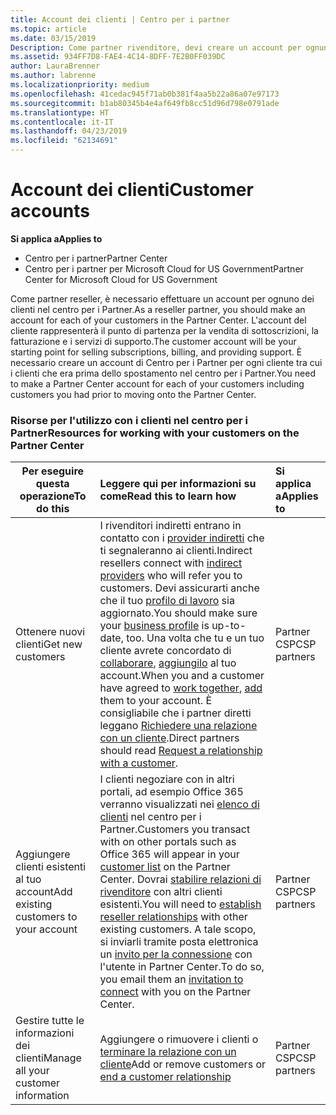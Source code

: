 ```yaml
---
title: Account dei clienti | Centro per i partner
ms.topic: article
ms.date: 03/15/2019
Description: Come partner rivenditore, devi creare un account per ognuno dei tuoi clienti nel Centro per i partner. L'account del cliente rappresenterà il punto di partenza per la vendita di sottoscrizioni, la fatturazione e i servizi di supporto.
ms.assetid: 934FF7D8-FAE4-4C14-8DFF-7E2B0FF039DC
author: LauraBrenner
ms.author: labrenne
ms.localizationpriority: medium
ms.openlocfilehash: 41cedac945f71ab0b381f4aa5b22a86a07e97173
ms.sourcegitcommit: b1ab80345b4e4af649fb8cc51d96d798e0791ade
ms.translationtype: HT
ms.contentlocale: it-IT
ms.lasthandoff: 04/23/2019
ms.locfileid: "62134691"
---
```

# <a name="customer-accounts"></a><span data-ttu-id="ac2ae-104">Account dei clienti</span><span class="sxs-lookup"><span data-stu-id="ac2ae-104">Customer accounts</span></span>

<span data-ttu-id="ac2ae-105">**Si applica a**</span><span class="sxs-lookup"><span data-stu-id="ac2ae-105">**Applies to**</span></span>

-  <span data-ttu-id="ac2ae-106">Centro per i partner</span><span class="sxs-lookup"><span data-stu-id="ac2ae-106">Partner Center</span></span>
-  <span data-ttu-id="ac2ae-107">Centro per i partner per Microsoft Cloud for US Government</span><span class="sxs-lookup"><span data-stu-id="ac2ae-107">Partner Center for Microsoft Cloud for US Government</span></span>


<span data-ttu-id="ac2ae-108">Come partner reseller, è necessario effettuare un account per ognuno dei clienti nel centro per i Partner.</span><span class="sxs-lookup"><span data-stu-id="ac2ae-108">As a reseller partner, you should make an account for each of your customers in the Partner Center.</span></span> <span data-ttu-id="ac2ae-109">L'account del cliente rappresenterà il punto di partenza per la vendita di sottoscrizioni, la fatturazione e i servizi di supporto.</span><span class="sxs-lookup"><span data-stu-id="ac2ae-109">The customer account will be your starting point for selling subscriptions, billing, and providing support.</span></span> <span data-ttu-id="ac2ae-110">È necessario creare un account di Centro per i Partner per ogni cliente tra cui i clienti che era prima dello spostamento nel centro per i Partner.</span><span class="sxs-lookup"><span data-stu-id="ac2ae-110">You need to make a Partner Center account for each of your customers including customers you had prior to moving onto the Partner Center.</span></span>

### <a name="resources-for-working-with-your-customers-on-the-partner-center"></a><span data-ttu-id="ac2ae-111">Risorse per l'utilizzo con i clienti nel centro per i Partner</span><span class="sxs-lookup"><span data-stu-id="ac2ae-111">Resources for working with your customers on the Partner Center</span></span>

|<span data-ttu-id="ac2ae-112">**Per eseguire questa operazione**</span><span class="sxs-lookup"><span data-stu-id="ac2ae-112">**To do this**</span></span>   |<span data-ttu-id="ac2ae-113">**Leggere qui per informazioni su come**</span><span class="sxs-lookup"><span data-stu-id="ac2ae-113">**Read this to learn how**</span></span>   |<span data-ttu-id="ac2ae-114">**Si applica a**</span><span class="sxs-lookup"><span data-stu-id="ac2ae-114">**Applies to**</span></span>|
|-----------------|:----------------------------|:--------------|
|<span data-ttu-id="ac2ae-115">Ottenere nuovi clienti</span><span class="sxs-lookup"><span data-stu-id="ac2ae-115">Get new customers</span></span>|<span data-ttu-id="ac2ae-116">I rivenditori indiretti entrano in contatto con i [provider indiretti](indirect-reseller-tasks-in-partner-center.md) che ti segnaleranno ai clienti.</span><span class="sxs-lookup"><span data-stu-id="ac2ae-116">Indirect resellers connect with [indirect providers](indirect-reseller-tasks-in-partner-center.md) who will refer you to customers.</span></span> <span data-ttu-id="ac2ae-117">Devi assicurarti anche che il tuo [profilo di lavoro](create-a-marketing-profile.md) sia aggiornato.</span><span class="sxs-lookup"><span data-stu-id="ac2ae-117">You should make sure your [business profile](create-a-marketing-profile.md) is up-to-date, too.</span></span> <span data-ttu-id="ac2ae-118">Una volta che tu e un tuo cliente avrete concordato di [collaborare](responding-to-referrals.md), [aggiungilo](add-a-new-customer.md) al tuo account.</span><span class="sxs-lookup"><span data-stu-id="ac2ae-118">When you and a customer have agreed to [work together](responding-to-referrals.md), [add](add-a-new-customer.md) them to your account.</span></span> <span data-ttu-id="ac2ae-119">È consigliabile che i partner diretti leggano [ Richiedere una relazione con un cliente](request-a-relationship-with-a-customer.md).</span><span class="sxs-lookup"><span data-stu-id="ac2ae-119">Direct partners should read [ Request a relationship with a customer](request-a-relationship-with-a-customer.md).</span></span>|<span data-ttu-id="ac2ae-120">Partner CSP</span><span class="sxs-lookup"><span data-stu-id="ac2ae-120">CSP partners</span></span>|
|<span data-ttu-id="ac2ae-121">Aggiungere clienti esistenti al tuo account</span><span class="sxs-lookup"><span data-stu-id="ac2ae-121">Add existing customers to your account</span></span>   | <span data-ttu-id="ac2ae-122">I clienti negoziare con in altri portali, ad esempio Office 365 verranno visualizzati nei [elenco di clienti](see-your-customer-list.md) nel centro per i Partner.</span><span class="sxs-lookup"><span data-stu-id="ac2ae-122">Customers you transact with on other portals such as Office 365 will appear in your [customer list](see-your-customer-list.md) on the Partner Center.</span></span> <span data-ttu-id="ac2ae-123">Dovrai [stabilire relazioni di rivenditore](indirect-reseller-tasks-in-partner-center.md) con altri clienti esistenti.</span><span class="sxs-lookup"><span data-stu-id="ac2ae-123">You will need to [establish reseller relationships](indirect-reseller-tasks-in-partner-center.md) with other existing customers.</span></span> <span data-ttu-id="ac2ae-124">A tale scopo, si inviarli tramite posta elettronica un [invito per la connessione](responding-to-referrals.md) con l'utente in Partner Center.</span><span class="sxs-lookup"><span data-stu-id="ac2ae-124">To do so, you email them an [invitation to connect](responding-to-referrals.md) with you on the Partner Center.</span></span>   | <span data-ttu-id="ac2ae-125">Partner CSP</span><span class="sxs-lookup"><span data-stu-id="ac2ae-125">CSP partners</span></span>   |
|<span data-ttu-id="ac2ae-126">Gestire tutte le informazioni dei clienti</span><span class="sxs-lookup"><span data-stu-id="ac2ae-126">Manage all your customer information</span></span>   | <span data-ttu-id="ac2ae-127">Aggiungere o rimuovere i clienti o [terminare la relazione con un cliente](remove-a-relationship.md)</span><span class="sxs-lookup"><span data-stu-id="ac2ae-127">Add or remove customers or [end a customer relationship](remove-a-relationship.md)</span></span>|   <span data-ttu-id="ac2ae-128">Partner CSP</span><span class="sxs-lookup"><span data-stu-id="ac2ae-128">CSP partners</span></span> |